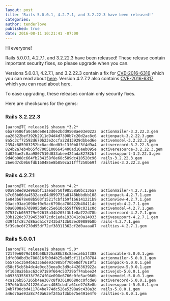 ```yaml
---
layout: post
title: 'Rails 5.0.0.1, 4.2.7.1, and 3.2.22.3 have been released!'
categories:
author: tenderlove
published: true
date: 2016-08-11 10:21:41 -07:00
---
```

Hi everyone!

Rails 5.0.0.1, 4.2.7.1, and 3.2.22.3 have been released!
These release contain important security fixes, so please upgrade when you can.

Versions 5.0.0.1, 4.2.7.1, and 3.2.22.3 contain a fix for [CVE-2016-6316](https://groups.google.com/forum/#!topic/ruby-security-ann/8B2iV2tPRSE) which you can read about [here](https://groups.google.com/forum/#!topic/ruby-security-ann/8B2iV2tPRSE).
Version 4.2.7.2 also contains [CVE-2016-6317](https://groups.google.com/forum/#!topic/ruby-security-ann/WccgKSKiPZA) which you can read about [here](https://groups.google.com/forum/#!topic/ruby-security-ann/WccgKSKiPZA).

To ease upgrading, these releases contain only security fixes.

Here are checksums for the gems:

### Rails 3.2.22.3

```
[aaron@TC release]$ shasum *3.2*
6ba79586fa0c60de8e13d0e2bdd9508ae03e0222  actionmailer-3.2.22.3.gem
aa26322bef392b2911d94d4d7390b7c20d2ac8c6  actionpack-3.2.22.3.gem
8a5c3cf72592d670b23e2ccfa22d13929dbbed6e  activemodel-3.2.22.3.gem
2354c885903252bc8acd6cd03c13f0b8f3f4d9a4  activerecord-3.2.22.3.gem
824b2a7eb4b65fd70051006645400ad16aeb095e  activeresource-3.2.22.3.gem
3d026ae2c0aa9807510d033abee424ada82782bf  activesupport-3.2.22.3.gem
9d40b008c664fb234158f8e68c589dc410520c96  rails-3.2.22.3.gem
26e6d7cb9b6fdb160486e8b850ca31fff250b69f  railties-3.2.22.3.gem
```

### Rails 4.2.7.1

```
[aaron@TC release]$ shasum *4.2*
00a9b8ed92e96abf11aead750f98558a0bc136a7  actionmailer-4.2.7.1.gem
b7c08b66da4532acc84d099733a8148bbbdbb108  actionpack-4.2.7.1.gem
1e843b678e08b503f1521fcbf159f166141221b9  actionview-4.2.7.1.gem
93acc93ae1098ef0c5ac6798ca700422b484114c  activejob-4.2.7.1.gem
b0a0008a67d8995da0c25e610c659ff69c031c0d  activemodel-4.2.7.1.gem
07537cb059779e92615a34b205f3b1e8a722d78b  activerecord-4.2.7.1.gem
33b1220c3739453b872cdc1eda193841c0a14033  activesupport-4.2.7.1.gem
d39f1fc8c7d86ada1c7243bd713b03ec09889b8b  rails-4.2.7.1.gem
5f39ebc0f270d95df72ef38311362cf2d0aaaa87  railties-4.2.7.1.gem
```

### Rails 5.0.0.1

```
[aaron@TC release]$ shasum *5.0*
721f9e6079d184b58b225a88b28c8aeca6b3f388  actioncable-5.0.0.1.gem
1dfd080bd3e780816fb0d4b25a8d5cf111e78784  actionmailer-5.0.0.1.gem
b557b5c3b94b63356de93c985bf70be8df7619f3  actionpack-5.0.0.1.gem
d58cf5cb5b4dc4e0cc33eea9c3d9c4426363922a  actionview-5.0.0.1.gem
9f1038a26bac62c97189f664c53729bf74abee24  activejob-5.0.0.1.gem
b09333355633f7674f04e098e6766c0fe3ac966b  activemodel-5.0.0.1.gem
4ca136b557265b4ee307c8f936180680cc0fcde0  activerecord-5.0.0.1.gem
297d6b1bb741226a1aec4081cbdfa61ce27d8e8b  activesupport-5.0.0.1.gem
24b7f00cbd411784be774dc526e5398a9c438a3d  rails-5.0.0.1.gem
a46d76ae93a8c740a63ef245af3bbe75e491e4f0  railties-5.0.0.1.gem
```
